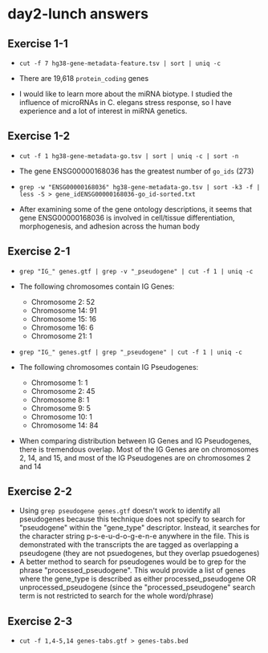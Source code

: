 # day2-lunch answers

## Exercise 1-1

- `cut -f 7 hg38-gene-metadata-feature.tsv | sort | uniq -c`
- There are 19,618 `protein_coding` genes

- I would like to learn more about the miRNA biotype. I studied the influence of microRNAs in C. elegans stress response, so I have experience and a lot of interest in miRNA genetics.

## Exercise 1-2

- `cut -f 1 hg38-gene-metadata-go.tsv | sort | uniq -c | sort -n`
- The gene ENSG00000168036 has the greatest number of `go_ids` (273)

- `grep -w "ENSG00000168036" hg38-gene-metadata-go.tsv | sort -k3 -f | less -S > gene_idENSG00000168036-go_id-sorted.txt`
- After examining some of the gene ontology descriptions, it seems that gene ENSG00000168036 is involved in cell/tissue differentiation, morphogenesis, and adhesion across the human body 

## Exercise 2-1

- `grep "IG_" genes.gtf | grep -v "_pseudogene" | cut -f 1 | uniq -c`
- The following chromosomes contain IG Genes:
    - Chromosome 2: 52
    - Chromosome 14: 91
    - Chromosome 15: 16
    - Chromosome 16: 6
    - Chromosome 21: 1


- `grep "IG_" genes.gtf | grep "_pseudogene" | cut -f 1 | uniq -c`
- The following chromosomes contain IG Pseudogenes:
    - Chromosome 1: 1
    - Chromosome 2: 45
    - Chromosome 8: 1
    - Chromosome 9: 5
    - Chromosome 10: 1
    - Chromosome 14: 84

- When comparing distribution between IG Genes and IG Pseudogenes, there is tremendous overlap. Most of the IG Genes are on chromosomes 2, 14, and 15, and most of the IG Pseudogenes are on chromosomes 2 and 14


## Exercise 2-2

- Using `grep pseudogene genes.gtf` doesn't work to identify all pseudogenes because this technique does not specify to search for "pseudogene" within the "gene_type" descriptor. Instead, it searches for the character string p-s-e-u-d-o-g-e-n-e anywhere in the file. This is demonstrated with the transcripts the are tagged as overlapping a pseudogene (they are not psuedogenes, but they overlap psuedogenes)
- A better method to search for pseudogenes would be to grep for the phrase "processed_pseudogene". This would provide a list of genes where the gene_type is described as either processed_pseudogene OR unprocessed_pseudogene (since the "processed_pseudogene" search term is not restricted to search for the whole word/phrase)


## Exercise 2-3

- `cut -f 1,4-5,14 genes-tabs.gtf > genes-tabs.bed`

